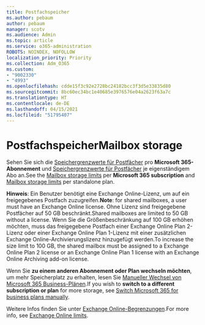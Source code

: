 ```yaml
---
title: Postfachspeicher
ms.author: pebaum
author: pebaum
manager: scotv
ms.audience: Admin
ms.topic: article
ms.service: o365-administration
ROBOTS: NOINDEX, NOFOLLOW
localization_priority: Priority
ms.collection: Adm_O365
ms.custom:
- "9002330"
- "4993"
ms.openlocfilehash: cdde15f3c92e2728bc24182bcc3f3d5e33835d80
ms.sourcegitcommit: 8bc60ec34bc1e40685e3976576e04a2623f63a7c
ms.translationtype: HT
ms.contentlocale: de-DE
ms.lasthandoff: 04/15/2021
ms.locfileid: "51795407"
---
```

# <a name="mailbox-storage"></a><span data-ttu-id="82d35-102">Postfachspeicher</span><span class="sxs-lookup"><span data-stu-id="82d35-102">Mailbox storage</span></span>

<span data-ttu-id="82d35-103">Sehen Sie sich die [Speichergrenzwerte für Postfächer](https://docs.microsoft.com/office365/servicedescriptions/exchange-online-service-description/exchange-online-limits#mailbox-storage-limits) pro **Microsoft 365-Abonnement** und [Speichergrenzwerte für Postfächer](https://docs.microsoft.com/office365/servicedescriptions/exchange-online-service-description/exchange-online-limits#storage-limits-across-standalone-plans) je eigenständigem Abo an.</span><span class="sxs-lookup"><span data-stu-id="82d35-103">See the [Mailbox storage limits](https://docs.microsoft.com/office365/servicedescriptions/exchange-online-service-description/exchange-online-limits#mailbox-storage-limits) per **Microsoft 365 subscription** and [Mailbox storage limits](https://docs.microsoft.com/office365/servicedescriptions/exchange-online-service-description/exchange-online-limits#storage-limits-across-standalone-plans) per standalone plan.</span></span> 

<span data-ttu-id="82d35-104">**Hinweis**: Ein Benutzer benötigt eine Exchange Online-Lizenz, um auf ein freigegebenes Postfach zuzugreifen.</span><span class="sxs-lookup"><span data-stu-id="82d35-104">**Note**: for shared mailboxes, a user must have an Exchange Online license.</span></span> <span data-ttu-id="82d35-105">Ohne Lizenz sind freigegebene Postfächer auf 50 GB beschränkt.</span><span class="sxs-lookup"><span data-stu-id="82d35-105">Shared mailboxes are limited to 50 GB without a license.</span></span> <span data-ttu-id="82d35-106">Wenn Sie die Größenbeschränkung auf 100 GB erhöhen möchten, muss das freigegebene Postfach einer Exchange Online Plan 2-Lizenz oder einer Exchange Online Plan 1-Lizenz mit einer zusätzlichen Exchange Online-Archivierungslizenz hinzugefügt werden.</span><span class="sxs-lookup"><span data-stu-id="82d35-106">To increase the size limit to 100 GB, the shared mailbox must be assigned to a Exchange Online Plan 2 license or an Exchange Online Plan 1 license with an Exchange Online Archiving add-on license.</span></span>

<span data-ttu-id="82d35-107">Wenn Sie **zu einem anderen Abonnement oder Plan wechseln möchten**, um mehr Speicherplatz zu erhalten, lesen Sie [Manueller Wechsel von Microsoft 365 Business-Plänen](https://docs.microsoft.com/microsoft-365/commerce/subscriptions/switch-plans-manually?view=o365-worldwide).</span><span class="sxs-lookup"><span data-stu-id="82d35-107">If you wish to **switch to a different subscription or plan** for more storage, see [Switch Microsoft 365 for business plans manually](https://docs.microsoft.com/microsoft-365/commerce/subscriptions/switch-plans-manually?view=o365-worldwide).</span></span>

<span data-ttu-id="82d35-108">Weitere Infos finden Sie unter [Exchange Online-Begrenzungen](https://docs.microsoft.com/office365/servicedescriptions/exchange-online-service-description/exchange-online-limits).</span><span class="sxs-lookup"><span data-stu-id="82d35-108">For more info, see [Exchange Online limits](https://docs.microsoft.com/office365/servicedescriptions/exchange-online-service-description/exchange-online-limits).</span></span>

